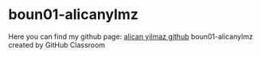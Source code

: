# boun01-alicanylmz
Here you can find my github page: [alican yilmaz github](https://pjournal.github.io/boun01-alicanylmz/)
boun01-alicanylmz created by GitHub Classroom
